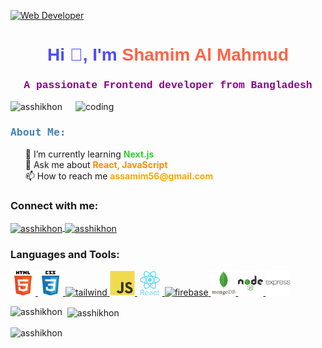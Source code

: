 [![Web Developer](https://media.licdn.com/dms/image/C5612AQErLJQyuT4h2Q/article-inline_image-shrink_1500_2232/0/1624597705774?e=1724284800&v=beta&t=vx5Om-en-K_SOounH-SD1Y9BL0CvCMTvbkDs-4IENog)](https://www.linkedin.com/in/asshikhon/)
<h1 align="center" style="font-family: 'Comic Sans MS', cursive, sans-serif; color: #4c4cff;">Hi 👋, I'm <span style="color: #ff6347;">Shamim Al Mahmud</span></h1>
<h3 align="center" style="font-family: 'Courier New', Courier, monospace; color: #8b008b;">A passionate Frontend developer from Bangladesh</h3>

<img align="right" alt="coding" width="400" src="https://i.pinimg.com/originals/ec/c3/88/ecc3882e29654a291f8824494979145b.gif">

<p align="left"> 
  <img src="https://komarev.com/ghpvc/?username=asshikhon&label=Profile%20views&color=0e75b6&style=flat" alt="asshikhon" /> 
</p>

<h3 style="font-family: 'Lucida Console', Monaco, monospace; color: #4682b4;">About Me:</h3>
<ul style="list-style-type: none;">
  <li>🌱 I’m currently learning <strong style="color: #32cd32;">Next.js</strong></li>
  <li>💬 Ask me about <strong style="color: #ff8c00;">React, JavaScript</strong></li>
  <li>📫 How to reach me <strong style="color: #ffa500;">assamim56@gmail.com</strong></li>
</ul>

<h3 align="left">Connect with me:</h3>
<p align="left">
  <a href="https://linkedin.com/in/asshikhon" target="blank">
    <img align="center" src="https://raw.githubusercontent.com/rahuldkjain/github-profile-readme-generator/master/src/images/icons/Social/linked-in-alt.svg" alt="asshikhon" height="30" width="40" />
  </a>
  <a href="https://fb.com/asshikhon" target="blank">
    <img align="center" src="https://raw.githubusercontent.com/rahuldkjain/github-profile-readme-generator/master/src/images/icons/Social/facebook.svg" alt="asshikhon" height="30" width="40" />
  </a>
</p>

<h3 align="left">Languages and Tools:</h3>
<p align="left"> 
  <a href="https://www.w3.org/html/" target="_blank" rel="noreferrer"> 
    <img src="https://raw.githubusercontent.com/devicons/devicon/master/icons/html5/html5-original-wordmark.svg" alt="html5" width="40" height="40"/> 
  </a> 
  <a href="https://www.w3schools.com/css/" target="_blank" rel="noreferrer"> 
    <img src="https://raw.githubusercontent.com/devicons/devicon/master/icons/css3/css3-original-wordmark.svg" alt="css3" width="40" height="40"/> 
  </a> 
  <a href="https://tailwindcss.com/" target="_blank" rel="noreferrer"> 
    <img src="https://www.vectorlogo.zone/logos/tailwindcss/tailwindcss-icon.svg" alt="tailwind" width="40" height="40"/> 
  </a> 
  <a href="https://developer.mozilla.org/en-US/docs/Web/JavaScript" target="_blank" rel="noreferrer"> 
    <img src="https://raw.githubusercontent.com/devicons/devicon/master/icons/javascript/javascript-original.svg" alt="javascript" width="40" height="40"/> 
  </a> 
  <a href="https://reactjs.org/" target="_blank" rel="noreferrer"> 
    <img src="https://raw.githubusercontent.com/devicons/devicon/master/icons/react/react-original-wordmark.svg" alt="react" width="40" height="40"/> 
  </a> 
  <a href="https://firebase.google.com/" target="_blank" rel="noreferrer"> 
    <img src="https://www.vectorlogo.zone/logos/firebase/firebase-icon.svg" alt="firebase" width="40" height="40"/> 
  </a> 
  <a href="https://www.mongodb.com/" target="_blank" rel="noreferrer"> 
    <img src="https://raw.githubusercontent.com/devicons/devicon/master/icons/mongodb/mongodb-original-wordmark.svg" alt="mongodb" width="40" height="40"/> 
  </a> 
  <a href="https://nodejs.org" target="_blank" rel="noreferrer"> 
    <img src="https://raw.githubusercontent.com/devicons/devicon/master/icons/nodejs/nodejs-original-wordmark.svg" alt="nodejs" width="40" height="40"/> 
  </a> 
  <a href="https://expressjs.com" target="_blank" rel="noreferrer"> 
    <img src="https://raw.githubusercontent.com/devicons/devicon/master/icons/express/express-original-wordmark.svg" alt="express" width="40" height="40"/> 
  </a> 
</p>

<p>
  <img align="left" src="https://github-readme-stats.vercel.app/api/top-langs?username=asshikhon&show_icons=true&locale=en&layout=compact&theme=radical" alt="asshikhon" />
</p>

<p>&nbsp;
  <img align="center" src="https://github-readme-stats.vercel.app/api?username=asshikhon&show_icons=true&locale=en&theme=radical" alt="asshikhon" />
</p>

<p>
  <img align="center" src="https://github-readme-streak-stats.herokuapp.com/?user=asshikhon&theme=radical" alt="asshikhon" />
</p>
